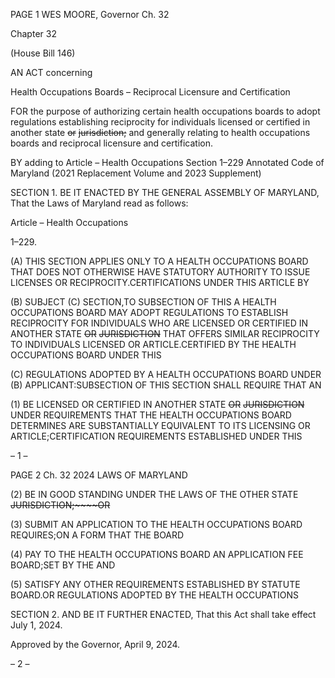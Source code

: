 PAGE 1
WES MOORE, Governor Ch. 32

Chapter 32

(House Bill 146)

AN ACT concerning

Health Occupations Boards – Reciprocal Licensure and Certification

FOR the purpose of authorizing certain health occupations boards to adopt regulations
establishing reciprocity for individuals licensed or certified in another state ~~or~~
~~jurisdiction;~~ and generally relating to health occupations boards and reciprocal
licensure and certification.

BY adding to
Article – Health Occupations
Section 1–229
Annotated Code of Maryland
(2021 Replacement Volume and 2023 Supplement)

SECTION 1. BE IT ENACTED BY THE GENERAL ASSEMBLY OF MARYLAND,
That the Laws of Maryland read as follows:

Article – Health Occupations

1–229.

(A) THIS SECTION APPLIES ONLY TO A HEALTH OCCUPATIONS BOARD THAT
DOES NOT OTHERWISE HAVE STATUTORY AUTHORITY TO ISSUE LICENSES OR
RECIPROCITY.CERTIFICATIONS UNDER THIS ARTICLE BY

(B) SUBJECT (C) SECTION,TO SUBSECTION OF THIS A HEALTH
OCCUPATIONS BOARD MAY ADOPT REGULATIONS TO ESTABLISH RECIPROCITY FOR
INDIVIDUALS WHO ARE LICENSED OR CERTIFIED IN ANOTHER STATE ~~OR~~
~~JURISDICTION~~ THAT OFFERS SIMILAR RECIPROCITY TO INDIVIDUALS LICENSED OR
ARTICLE.CERTIFIED BY THE HEALTH OCCUPATIONS BOARD UNDER THIS

(C) REGULATIONS ADOPTED BY A HEALTH OCCUPATIONS BOARD UNDER
(B) APPLICANT:SUBSECTION OF THIS SECTION SHALL REQUIRE THAT AN

(1) BE LICENSED OR CERTIFIED IN ANOTHER STATE ~~OR~~
~~JURISDICTION~~ UNDER REQUIREMENTS THAT THE HEALTH OCCUPATIONS BOARD
DETERMINES ARE SUBSTANTIALLY EQUIVALENT TO ITS LICENSING OR
ARTICLE;CERTIFICATION REQUIREMENTS ESTABLISHED UNDER THIS

– 1 –

PAGE 2
Ch. 32 2024 LAWS OF MARYLAND

(2) BE IN GOOD STANDING UNDER THE LAWS OF THE OTHER STATE
~~JURISDICTION;~~~~OR~~

(3) SUBMIT AN APPLICATION TO THE HEALTH OCCUPATIONS BOARD
REQUIRES;ON A FORM THAT THE BOARD

(4) PAY TO THE HEALTH OCCUPATIONS BOARD AN APPLICATION FEE
BOARD;SET BY THE AND

(5) SATISFY ANY OTHER REQUIREMENTS ESTABLISHED BY STATUTE
BOARD.OR REGULATIONS ADOPTED BY THE HEALTH OCCUPATIONS

SECTION 2. AND BE IT FURTHER ENACTED, That this Act shall take effect July
1, 2024.

Approved by the Governor, April 9, 2024.

– 2 –
